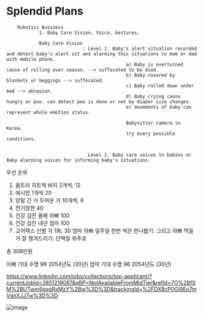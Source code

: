  # Splendid Plans


        Robotics Business 
                1. Baby Care Vision, Voice, Gestures. 

                Baby Care Vision
                                : Level 1. Baby's alert situation recorded and detect baby's alert sit and alarming this situations to mom or dad with mobile phone. 
                                                a) Baby is overturned cause of rolling over season. --> suffocated to be died. 
                                                b) Baby covered by blankets or beggings --> suffocated.
                                                c) Baby rolled down under bed --> abrasion.
                                                d) Baby crying cause hungry or poo. can detect poo is done or not by diaper size changes. 
                                                e) movements of baby can represent whole emotion status. 

                                                Babysitter camera in Korea.                    
                                                try every possible conditions. 
                                                
                
                                  Level 2. Baby care voices to babies or Baby alarming voices for informing baby's situations. 


우선 순위
1. 울트라 히트텍 바지 2개씩, 12
2. 에시앙 1개씩 20
3. 양말 긴 거 두꺼운 거 10개씩, 6
4. 전기장판 40
4. 건강 검진 올해 아빠 100
5. 건강 검진 내년 엄마 100
6. 고어텍스 신발 각 1화, 30
엄마 아빠 일주일 한번 씩은 만나뵙기.
그리고 아빠 먹을 거 잘 챙겨드리기. 단백질 위주로


총 308만원

아빠 기대 수명 96 2054년도 (30년)
엄마 기대 수명 96 2054년도 (30년)



https://www.linkedin.com/jobs/collections/top-applicant/?currentJobId=3851219087&eBP=NotAvailableFromMidTier&refId=7O%2BfSM%2BUTwm6gxgRxMzY%2Bw%3D%3D&trackingId=%2FDX8cP0Gl9Eo7mVwtXJJ7w%3D%3D

![image](https://github.com/doyun421/Plan/assets/73266189/39350b52-1014-48f5-b133-3155ab8a0e73)
























